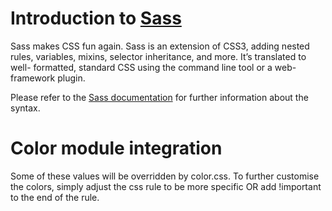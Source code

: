 # Introduction to [Sass](http://sass-lang.com/)
Sass makes CSS fun again. Sass is an extension of CSS3, adding nested rules,
variables, mixins, selector inheritance, and more. It’s translated to well-
formatted, standard CSS using the command line tool or a web-framework plugin.

Please refer to the [Sass documentation](http://sass-lang.com/docs.html) for
further information about the syntax.

# Color module integration
Some of these values will be overridden by color.css. To further customise
the colors, simply adjust the css rule to be more specific OR add !important to
the end of the rule.
